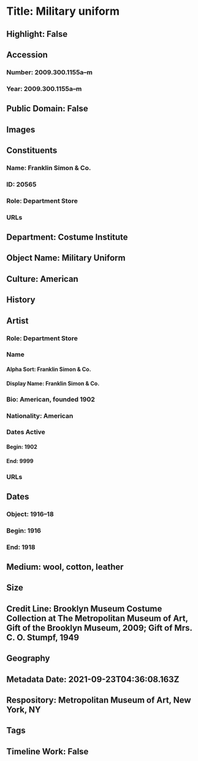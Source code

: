 # Title: Military uniform
## Highlight: False
## Accession
### Number: 2009.300.1155a–m
### Year: 2009.300.1155a–m
## Public Domain: False
## Images
## Constituents
### Name: Franklin Simon &amp; Co.
### ID: 20565
### Role: Department Store
### URLs
## Department: Costume Institute
## Object Name: Military Uniform
## Culture: American
## History
## Artist
### Role: Department Store
### Name
#### Alpha Sort: Franklin Simon & Co.
#### Display Name: Franklin Simon & Co.
### Bio: American, founded 1902
### Nationality: American
### Dates Active
#### Begin: 1902
#### End: 9999
### URLs
## Dates
### Object: 1916–18
### Begin: 1916
### End: 1918
## Medium: wool, cotton, leather
## Size
## Credit Line: Brooklyn Museum Costume Collection at The Metropolitan Museum of Art, Gift of the Brooklyn Museum, 2009; Gift of Mrs. C. O. Stumpf, 1949
## Geography
## Metadata Date: 2021-09-23T04:36:08.163Z
## Respository: Metropolitan Museum of Art, New York, NY
## Tags
## Timeline Work: False